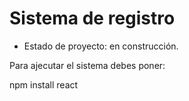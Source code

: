 <h1>Sistema de registro</h1>

- Estado de proyecto: en construcción.

Para ajecutar el sistema debes poner:

npm install react
